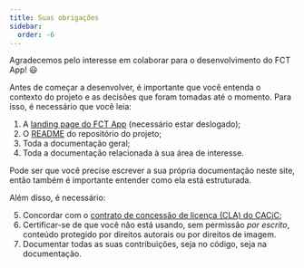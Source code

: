 ```yaml
---
title: Suas obrigações
sidebar:
  order: -6
---
```


Agradecemos pelo interesse em colaborar para o desenvolvimento do FCT App! 😃

Antes de começar a desenvolver, é importante que você entenda o contexto do projeto e as decisões que foram tomadas até o momento. Para isso, é necessário que você leia:

1. A [landing page do FCT App](https://fctapp.cacic.dev.br) (necessário estar deslogado);
1. O [README](https://github.com/cacic-fct/fct-app/blob/main/README.md) do repositório do projeto;
1. Toda a documentação geral;
1. Toda a documentação relacionada à sua área de interesse.

Pode ser que você precise escrever a sua própria documentação neste site, então também é importante entender como ela está estruturada.

Além disso, é necessário:

5. Concordar com o [contrato de concessão de licença (CLA) do CACiC](https://github.com/cacic-fct/.github/blob/main/legal/CLA.md);
1. Certificar-se de que você não está usando, sem permissão _por escrito_, conteúdo protegido por direitos autorais ou por direitos de imagem.
1. Documentar todas as suas contribuições, seja no código, seja na documentação.

